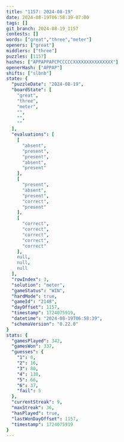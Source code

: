 ```yaml
---
title: "1157: 2024-08-19"
date: 2024-08-19T06:58:39-07:00
tags: []
git_branch: 2024-08-19_1157
contests: []
words: ["great","three","meter"]
openers: ["great"]
middlers: ["three"]
puzzles: [1157]
hashes: ["APPAPPAPCPCCCCCXXXXXXXXXXXXXXX"]
openerHash: ["APPAP"]
shifts: ["slbnb"]
state: {
  "puzzleDate": "2024-08-19",
  "boardState": [
    "great",
    "three",
    "meter",
    "",
    "",
    ""
  ],
  "evaluations": [
    [
      "absent",
      "present",
      "present",
      "absent",
      "present"
    ],
    [
      "present",
      "absent",
      "present",
      "correct",
      "present"
    ],
    [
      "correct",
      "correct",
      "correct",
      "correct",
      "correct"
    ],
    null,
    null,
    null
  ],
  "rowIndex": 3,
  "solution": "meter",
  "gameStatus": "WIN",
  "hardMode": true,
  "gameId": "2148",
  "dayOffset": 1157,
  "timestamp": 1724075919,
  "datetime": "2024-08-19T06:58:39",
  "schemaVersion": "0.22.0"
}
stats: {
  "gamesPlayed": 342,
  "gamesWon": 337,
  "guesses": {
    "1": 0,
    "2": 16,
    "3": 80,
    "4": 138,
    "5": 66,
    "6": 37,
    "fail": 5
  },
  "currentStreak": 9,
  "maxStreak": 36,
  "hasPlayed": true,
  "lastWonDayOffset": 1157,
  "timestamp": 1724075919
}
---
```

<!-- more -->
